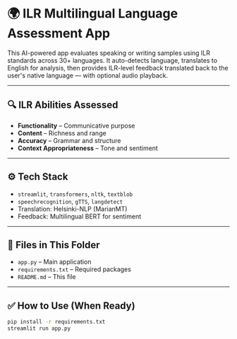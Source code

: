 # 🌍 ILR Multilingual Language Assessment App

This AI-powered app evaluates speaking or writing samples using ILR standards across 30+ languages. It auto-detects language, translates to English for analysis, then provides ILR-level feedback translated back to the user's native language — with optional audio playback.

---

## 🔍 ILR Abilities Assessed
- **Functionality** – Communicative purpose
- **Content** – Richness and range
- **Accuracy** – Grammar and structure
- **Context Appropriateness** – Tone and sentiment

---

## ⚙️ Tech Stack
- `streamlit`, `transformers`, `nltk`, `textblob`
- `speechrecognition`, `gTTS`, `langdetect`
- Translation: Helsinki-NLP (MarianMT)
- Feedback: Multilingual BERT for sentiment

---

## 📁 Files in This Folder
- `app.py` – Main application
- `requirements.txt` – Required packages
- `README.md` – This file

---

## ✅ How to Use (When Ready)
```bash
pip install -r requirements.txt
streamlit run app.py
